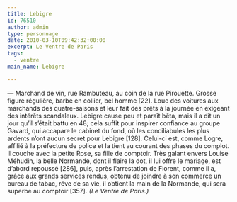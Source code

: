 ```yaml
---
title: Lebigre
id: 76510
author: admin
type: personnage
date: 2010-03-10T09:42:32+00:00
excerpt: Le Ventre de Paris
tags:
  - ventre
main_name: Lebigre

---
```

**—** Marchand de vin, rue Rambuteau, au coin de la rue Pirouette. Grosse figure régulière, barbe en collier, bel homme [22]. Loue des voitures aux marchands des quatre-saisons et leur fait des prêts à la journée en exigeant des intérêts scandaleux. Lebigre cause peu et paraît bêta, mais il a dit un jour qu&rsquo;il s&rsquo;était battu en 48; cela suffit pour inspirer confiance au groupe Gavard, qui accapare le cabinet du fond, où les conciliabules les plus ardents n&rsquo;ont aucun secret pour Lebigre [128]. Celui-ci est, comme Logre, affilié à la préfecture de police et la tient au courant des phases du complot. Il couche avec la petite Rose, sa fille de comptoir. Très galant envers Louise Méhudin, la belle Normande, dont il flaire la dot, il lui offre le mariage, est d&rsquo;abord repoussé [286], puis, après l&rsquo;arrestation de Florent, comme il a, grâce aux grands services rendus, obtenu de joindre à son commerce un bureau de tabac, rêve de sa vie, il obtient la main de la Normande, qui sera superbe au comptoir [357]. _(Le Ventre de Paris.)_